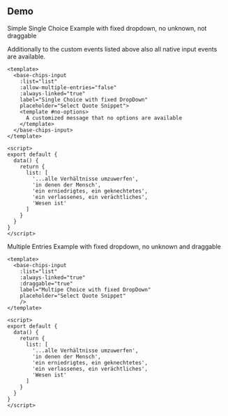 ## Demo

Simple Single Choice Example with fixed dropdown, no unknown, not draggable

Additionally to the custom events listed above also all native input events are available.
```vue live
<template>
  <base-chips-input
    :list="list"
    :allow-multiple-entries="false"
    :always-linked="true"
    label="Single Choice with fixed DropDown"
    placeholder="Select Quote Snippet">
    <template #no-options>
      A customized message that no options are available
    </template>
  </base-chips-input>
</template>

<script>
export default {
  data() {
    return {
      list: [
        '...alle Verhältnisse umzuwerfen',
        'in denen der Mensch',
        'ein erniedrigtes, ein geknechtetes',
        'ein verlassenes, ein verächtliches',
        'Wesen ist'
      ]
    }
  }
}
</script>

```

Multiple Entries Example with fixed dropdown, no unknown and draggable

```vue live
<template>
  <base-chips-input
    :list="list"
    :always-linked="true"
    :draggable="true"
    label="Multipe Choice with fixed DropDown"
    placeholder="Select Quote Snippet"
    />
</template>

<script>
export default {
  data() {
    return {
      list: [
        '...alle Verhältnisse umzuwerfen',
        'in denen der Mensch',
        'ein erniedrigtes, ein geknechtetes',
        'ein verlassenes, ein verächtliches',
        'Wesen ist'
      ]
    }
  }
}
</script>

```
